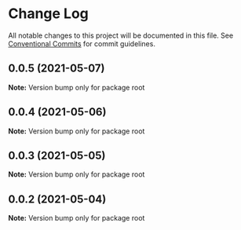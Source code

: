 # Change Log

All notable changes to this project will be documented in this file.
See [Conventional Commits](https://conventionalcommits.org) for commit guidelines.

## 0.0.5 (2021-05-07)

**Note:** Version bump only for package root





## 0.0.4 (2021-05-06)

**Note:** Version bump only for package root





## 0.0.3 (2021-05-05)

**Note:** Version bump only for package root





## 0.0.2 (2021-05-04)

**Note:** Version bump only for package root
